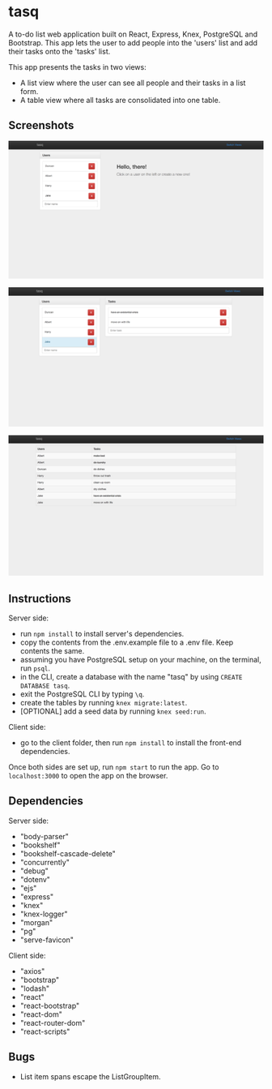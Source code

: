 # tasq
A to-do list web application built on React, Express, Knex, PostgreSQL and Bootstrap. This app lets the user to add people into the 'users' list and add their tasks onto the 'tasks' list.

This app presents the tasks in two views:
- A list view where the user can see all people and their tasks in a list form.
- A table view where all tasks are consolidated into one table.

## Screenshots
![Screenshot of the homepage](https://github.com/yowiputra/tasq/blob/master/screenshots/homepage.png)

![Screenshot of the user tasks](https://github.com/yowiputra/tasq/blob/master/screenshots/usertasks.png)

![Screenshot of the table view](https://github.com/yowiputra/tasq/blob/master/screenshots/tableview.png)

## Instructions
Server side:
- run  `npm install` to install server's dependencies.
- copy the contents from the .env.example file to a .env file. Keep contents the same.
- assuming you have PostgreSQL setup on your machine, on the terminal, run `psql`.
- in the CLI, create a database with the name "tasq" by using `CREATE DATABASE tasq`.
- exit the PostgreSQL CLI by typing `\q`.
- create the tables by running `knex migrate:latest`.
- [OPTIONAL] add a seed data by running `knex seed:run`.

Client side:
- go to the client folder, then run `npm install` to install the front-end dependencies.

Once both sides are set up, run `npm start` to run the app. Go to `localhost:3000` to open the app on the browser.

## Dependencies
Server side:
- "body-parser"
- "bookshelf"
- "bookshelf-cascade-delete"
- "concurrently"
- "debug"
- "dotenv"
- "ejs"
- "express"
- "knex"
- "knex-logger"
- "morgan"
- "pg"
- "serve-favicon"

Client side:
- "axios"
- "bootstrap"
- "lodash"
- "react"
- "react-bootstrap"
- "react-dom"
- "react-router-dom"
- "react-scripts"

## Bugs
- List item spans escape the ListGroupItem.
